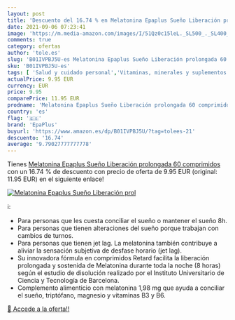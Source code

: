 ```yaml
---
layout: post
title: 'Descuento del 16.74 % en Melatonina Epaplus Sueño Liberación prol'
date: 2021-09-06 07:23:41
image: 'https://m.media-amazon.com/images/I/51Qz0c15leL._SL500_._SL400_.jpg'
comments: true
category: ofertas
author: 'tole.es'
slug: 'B01IVPBJ5U-es Melatonina Epaplus Sueño Liberación prolongada 60 comprimidos'
sku: 'B01IVPBJ5U-es'
tags: [ 'Salud y cuidado personal','Vitaminas, minerales y suplementos en medicamentos, remedios y suplementos dietéticos','epaplus','melatonina', ]
actualPrice: 9.95 EUR
currency: EUR
price: 9.95
comparePrice: 11.95 EUR
prodname: 'Melatonina Epaplus Sueño Liberación prolongada 60 comprimidos'
country: 'es'
flag: '🇪🇸'
brand: 'EpaPlus'
buyurl: 'https://www.amazon.es/dp/B01IVPBJ5U/?tag=tolees-21'
descuento: '16.74'
average: '9.79027777777778'
---
```


Tienes [Melatonina Epaplus Sueño Liberación prolongada 60 comprimidos](https://www.amazon.es/dp/B01IVPBJ5U/?tag=tolees-21) con un 16.74 % de descuento con precio de oferta de 9.95 EUR (original: 11.95 EUR) en el siguiente enlace!

[![Melatonina Epaplus Sueño Liberación prol](https://m.media-amazon.com/images/I/51Qz0c15leL._SL500_._SL400_.jpg)](https://www.amazon.es/dp/B01IVPBJ5U/?tag=tolees-21)

ℹ️:

- Para personas que les cuesta conciliar el sueño o mantener el sueño 8h.
- Para personas que tienen alteraciones del sueño porque trabajan con cambios de turnos.
- Para personas que tienen jet lag. La melatonina también contribuye a aliviar la sensación subjetiva de desfase horario (jet lag).
- Su innovadora fórmula en comprimidos Retard facilita la liberación prolongada y sostenida de Melatonina durante toda la noche (8 horas) según el estudio de disolución realizado por el Instituto Universitario de Ciencia y Tecnología de Barcelona.
- Complemento alimenticio con melatonina 1,98 mg que ayuda a conciliar el sueño, triptófano, magnesio y vitaminas B3 y B6.

[🛒 Accede a la oferta!!](https://www.amazon.es/dp/B01IVPBJ5U/?tag=tolees-21)
